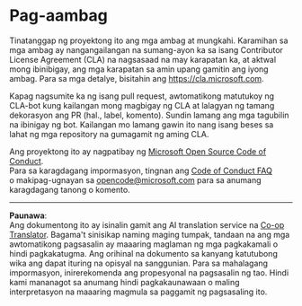 <!--
CO_OP_TRANSLATOR_METADATA:
{
  "original_hash": "61aff2b3273d4ab66709493b43f91ca1",
  "translation_date": "2025-08-28T02:22:51+00:00",
  "source_file": "CONTRIBUTING.md",
  "language_code": "tl"
}
-->
# Pag-aambag

Tinatanggap ng proyektong ito ang mga ambag at mungkahi. Karamihan sa mga ambag ay nangangailangan na sumang-ayon ka sa isang Contributor License Agreement (CLA) na nagsasaad na may karapatan ka, at aktwal mong ibinibigay, ang mga karapatan sa amin upang gamitin ang iyong ambag. Para sa mga detalye, bisitahin ang https://cla.microsoft.com.

Kapag nagsumite ka ng isang pull request, awtomatikong matutukoy ng CLA-bot kung kailangan mong magbigay ng CLA at lalagyan ng tamang dekorasyon ang PR (hal., label, komento). Sundin lamang ang mga tagubilin na ibinigay ng bot. Kailangan mo lamang gawin ito nang isang beses sa lahat ng mga repository na gumagamit ng aming CLA.

Ang proyektong ito ay nagpatibay ng [Microsoft Open Source Code of Conduct](https://opensource.microsoft.com/codeofconduct/).  
Para sa karagdagang impormasyon, tingnan ang [Code of Conduct FAQ](https://opensource.microsoft.com/codeofconduct/faq/)  
o makipag-ugnayan sa [opencode@microsoft.com](mailto:opencode@microsoft.com) para sa anumang karagdagang tanong o komento.

---

**Paunawa**:  
Ang dokumentong ito ay isinalin gamit ang AI translation service na [Co-op Translator](https://github.com/Azure/co-op-translator). Bagama't sinisikap naming maging tumpak, tandaan na ang mga awtomatikong pagsasalin ay maaaring maglaman ng mga pagkakamali o hindi pagkakatugma. Ang orihinal na dokumento sa kanyang katutubong wika ang dapat ituring na opisyal na sanggunian. Para sa mahalagang impormasyon, inirerekomenda ang propesyonal na pagsasalin ng tao. Hindi kami mananagot sa anumang hindi pagkakaunawaan o maling interpretasyon na maaaring magmula sa paggamit ng pagsasaling ito.